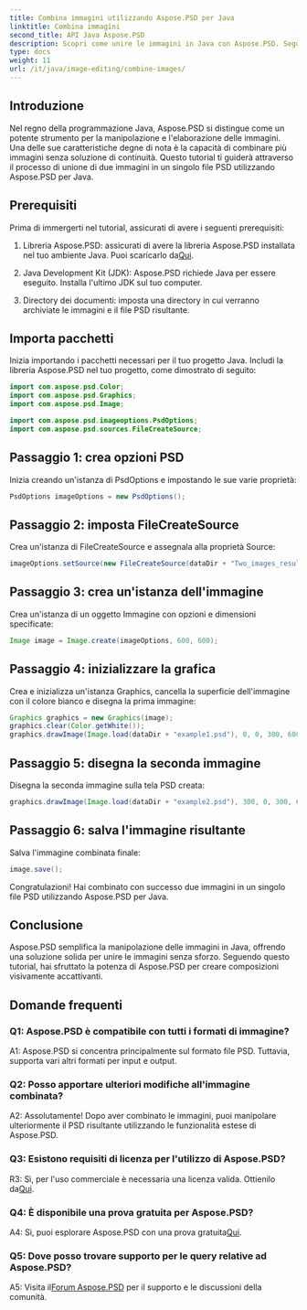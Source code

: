 ```yaml
---
title: Combina immagini utilizzando Aspose.PSD per Java
linktitle: Combina immagini
second_title: API Java Aspose.PSD
description: Scopri come unire le immagini in Java con Aspose.PSD. Segui la nostra guida passo passo per una perfetta combinazione di immagini.
type: docs
weight: 11
url: /it/java/image-editing/combine-images/
---
```

## Introduzione

Nel regno della programmazione Java, Aspose.PSD si distingue come un potente strumento per la manipolazione e l'elaborazione delle immagini. Una delle sue caratteristiche degne di nota è la capacità di combinare più immagini senza soluzione di continuità. Questo tutorial ti guiderà attraverso il processo di unione di due immagini in un singolo file PSD utilizzando Aspose.PSD per Java.

## Prerequisiti

Prima di immergerti nel tutorial, assicurati di avere i seguenti prerequisiti:

1.  Libreria Aspose.PSD: assicurati di avere la libreria Aspose.PSD installata nel tuo ambiente Java. Puoi scaricarlo da[Qui](https://releases.aspose.com/psd/java/).

2. Java Development Kit (JDK): Aspose.PSD richiede Java per essere eseguito. Installa l'ultimo JDK sul tuo computer.

3. Directory dei documenti: imposta una directory in cui verranno archiviate le immagini e il file PSD risultante.

## Importa pacchetti

Inizia importando i pacchetti necessari per il tuo progetto Java. Includi la libreria Aspose.PSD nel tuo progetto, come dimostrato di seguito:

```java
import com.aspose.psd.Color;
import com.aspose.psd.Graphics;
import com.aspose.psd.Image;

import com.aspose.psd.imageoptions.PsdOptions;
import com.aspose.psd.sources.FileCreateSource;
```

## Passaggio 1: crea opzioni PSD

Inizia creando un'istanza di PsdOptions e impostando le sue varie proprietà:

```java
PsdOptions imageOptions = new PsdOptions();
```

## Passaggio 2: imposta FileCreateSource

Crea un'istanza di FileCreateSource e assegnala alla proprietà Source:

```java
imageOptions.setSource(new FileCreateSource(dataDir + "Two_images_result_out.psd", false));
```

## Passaggio 3: crea un'istanza dell'immagine

Crea un'istanza di un oggetto Immagine con opzioni e dimensioni specificate:

```java
Image image = Image.create(imageOptions, 600, 600);
```

## Passaggio 4: inizializzare la grafica

Crea e inizializza un'istanza Graphics, cancella la superficie dell'immagine con il colore bianco e disegna la prima immagine:

```java
Graphics graphics = new Graphics(image);
graphics.clear(Color.getWhite());
graphics.drawImage(Image.load(dataDir + "example1.psd"), 0, 0, 300, 600);
```

## Passaggio 5: disegna la seconda immagine

Disegna la seconda immagine sulla tela PSD creata:

```java
graphics.drawImage(Image.load(dataDir + "example2.psd"), 300, 0, 300, 600);
```

## Passaggio 6: salva l'immagine risultante

Salva l'immagine combinata finale:

```java
image.save();
```

Congratulazioni! Hai combinato con successo due immagini in un singolo file PSD utilizzando Aspose.PSD per Java.

## Conclusione

Aspose.PSD semplifica la manipolazione delle immagini in Java, offrendo una soluzione solida per unire le immagini senza sforzo. Seguendo questo tutorial, hai sfruttato la potenza di Aspose.PSD per creare composizioni visivamente accattivanti.

## Domande frequenti

### Q1: Aspose.PSD è compatibile con tutti i formati di immagine?

A1: Aspose.PSD si concentra principalmente sul formato file PSD. Tuttavia, supporta vari altri formati per input e output.

### Q2: Posso apportare ulteriori modifiche all'immagine combinata?

A2: Assolutamente! Dopo aver combinato le immagini, puoi manipolare ulteriormente il PSD risultante utilizzando le funzionalità estese di Aspose.PSD.

### Q3: Esistono requisiti di licenza per l'utilizzo di Aspose.PSD?

 R3: Sì, per l'uso commerciale è necessaria una licenza valida. Ottienilo da[Qui](https://purchase.aspose.com/buy).

### Q4: È disponibile una prova gratuita per Aspose.PSD?

 A4: Sì, puoi esplorare Aspose.PSD con una prova gratuita[Qui](https://releases.aspose.com/).

### Q5: Dove posso trovare supporto per le query relative ad Aspose.PSD?

 A5: Visita il[Forum Aspose.PSD](https://forum.aspose.com/c/psd/34) per il supporto e le discussioni della comunità.